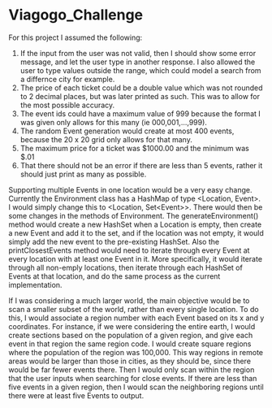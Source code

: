 # Viagogo_Challenge
For this project I assumed the following:
1) If the input from the user was not valid, then I should show some error message, and let the user type in another response.  I also allowed the user to type values outside the range, which could model a search from a differnce city for example.
2) The price of each ticket could be a double value which was not rounded to 2 decimal places, but was later printed as such.  This was to allow for the most possible accuracy.
3) The event ids could have a maximum value of 999 because the format I was given only allows for this many (ie 000,001,...,999).
4) The random Event generation would create at most 400 events, because the 20 x 20 grid only allows for that many.
5) The maximum price for a ticket was $1000.00 and the minimum was $.01
6) That there should not be an error if there are less than 5 events, rather it should just print as many as possible.

Supporting multiple Events in one location would be a very easy change.  Currently the Environment class has a HashMap of type <Location, Event>.  I would simply change this to <Location, Set\<Event\>>.  There would then be some changes in the methods of Environment.  The generateEnvironment() method would create a new HashSet<Event> when a Location is empty, then create a new Event and add it to the set, and if the location was not empty, it would simply add the new event to the pre-existing HashSet.  Also the printClosestEvents method would need to iterate through every Event at every location with at least one Event in it.  More specifically, it would iterate through all non-emply locations, then iterate through each HashSet of Events at that location, and do the same process as the current implementation.
  
If I was considering a much larger world, the main objective would be to scan a smaller subset of the world, rather than every single location.  To do this, I would associate a region number with each Event based on its x and y coordinates.  For instance, if we were considering the entire earth, I would create sections based on the population of a given region, and give each event in that region the same region code.  I would create square regions where the population of the region was 100,000.  This way regions in remote areas would be larger than those in cities, as they should be, since there would be far fewer events there.  Then I would only scan within the region that the user inputs when searching for close events.  If there are less than five events in a given region, then I would scan the neighboring regions until there were at least five Events to output.

